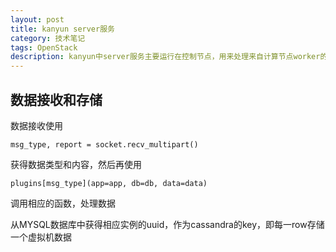 ```yaml
---
layout: post
title: kanyun server服务
category: 技术笔记
tags: OpenStack
description: kanyun中server服务主要运行在控制节点，用来处理来自计算节点worker的数据
---
```


## 数据接收和存储

数据接收使用

    msg_type, report = socket.recv_multipart()

获得数据类型和内容，然后再使用

    plugins[msg_type](app=app, db=db, data=data)

调用相应的函数，处理数据

从MYSQL数据库中获得相应实例的uuid，作为cassandra的key，即每一row存储一个虚拟机数据
